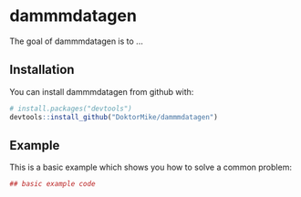 # dammmdatagen

The goal of dammmdatagen is to ...

## Installation

You can install dammmdatagen from github with:


``` r
# install.packages("devtools")
devtools::install_github("DoktorMike/dammmdatagen")
```

## Example

This is a basic example which shows you how to solve a common problem:

``` r
## basic example code
```

